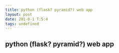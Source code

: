 ```yaml
---
title: python (flask? pyramid?) web app
layout: post
date: 201-0-1 T:5:4
tags: undefined
---
```

## python (flask? pyramid?) web app

